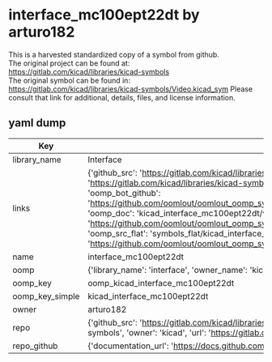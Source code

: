 # interface_mc100ept22dt by arturo182  
This is a harvested standardized copy of a symbol from github.  
The original project can be found at:  
https://gitlab.com/kicad/libraries/kicad-symbols  
The original symbol can be found in:
https://gitlab.com/kicad/libraries/kicad-symbols/Video.kicad_sym
Please consult that link for additional, details, files, and license information.  
## yaml dump  
| Key | Value |  
| --- | --- |  
| library_name | Interface |  
| links | {'github_src': 'https://gitlab.com/kicad/libraries/kicad-symbols/Video.kicad_sym', 'github_src_repo': 'https://gitlab.com/kicad/libraries/kicad-symbols', 'oomp_bot': 'kicad_interface_mc100ept22dt/working', 'oomp_bot_github': 'https://github.com/oomlout/oomlout_oomp_symbol_bot/tree/main/kicad_interface_mc100ept22dt/working', 'oomp_doc': 'kicad_interface_mc100ept22dt/working', 'oomp_doc_github': 'https://github.com/oomlout/oomlout_oomp_symbol_doc/tree/main/kicad_interface_mc100ept22dt/working', 'oomp_src_flat': 'symbols_flat/kicad_interface_mc100ept22dt/working', 'oomp_src_flat_github': 'https://github.com/oomlout/oomlout_oomp_symbol_src/tree/main/kicad_interface_mc100ept22dt/working'} |  
| name | interface_mc100ept22dt |  
| oomp | {'library_name': 'interface', 'owner_name': 'kicad', 'symbol_name': 'interface_mc100ept22dt'} |  
| oomp_key | oomp_kicad_interface_mc100ept22dt |  
| oomp_key_simple | kicad_interface_mc100ept22dt |  
| owner | arturo182 |  
| repo | {'github_src': 'https://gitlab.com/kicad/libraries/kicad-symbols/Video.kicad_sym', 'name': 'libraries/kicad-symbols', 'owner': 'kicad', 'url': 'https://gitlab.com/kicad/libraries/kicad-symbols'} |  
| repo_github | {'documentation_url': 'https://docs.github.com/rest/repos/repos#get-a-repository', 'message': 'Not Found'} |  

